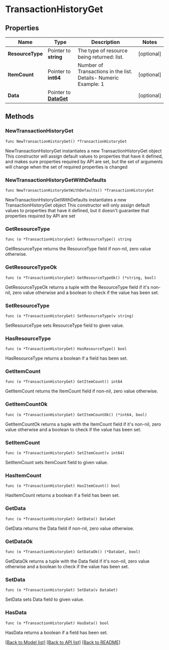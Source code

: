 # TransactionHistoryGet

## Properties

Name | Type | Description | Notes
------------ | ------------- | ------------- | -------------
**ResourceType** | Pointer to **string** | The type of resource being returned: list. | [optional] 
**ItemCount** | Pointer to **int64** | Number of Transactions in the list. Details- Numeric Example: 1 | [optional] 
**Data** | Pointer to [**DataGet**](DataGet.md) |  | [optional] 

## Methods

### NewTransactionHistoryGet

`func NewTransactionHistoryGet() *TransactionHistoryGet`

NewTransactionHistoryGet instantiates a new TransactionHistoryGet object
This constructor will assign default values to properties that have it defined,
and makes sure properties required by API are set, but the set of arguments
will change when the set of required properties is changed

### NewTransactionHistoryGetWithDefaults

`func NewTransactionHistoryGetWithDefaults() *TransactionHistoryGet`

NewTransactionHistoryGetWithDefaults instantiates a new TransactionHistoryGet object
This constructor will only assign default values to properties that have it defined,
but it doesn't guarantee that properties required by API are set

### GetResourceType

`func (o *TransactionHistoryGet) GetResourceType() string`

GetResourceType returns the ResourceType field if non-nil, zero value otherwise.

### GetResourceTypeOk

`func (o *TransactionHistoryGet) GetResourceTypeOk() (*string, bool)`

GetResourceTypeOk returns a tuple with the ResourceType field if it's non-nil, zero value otherwise
and a boolean to check if the value has been set.

### SetResourceType

`func (o *TransactionHistoryGet) SetResourceType(v string)`

SetResourceType sets ResourceType field to given value.

### HasResourceType

`func (o *TransactionHistoryGet) HasResourceType() bool`

HasResourceType returns a boolean if a field has been set.

### GetItemCount

`func (o *TransactionHistoryGet) GetItemCount() int64`

GetItemCount returns the ItemCount field if non-nil, zero value otherwise.

### GetItemCountOk

`func (o *TransactionHistoryGet) GetItemCountOk() (*int64, bool)`

GetItemCountOk returns a tuple with the ItemCount field if it's non-nil, zero value otherwise
and a boolean to check if the value has been set.

### SetItemCount

`func (o *TransactionHistoryGet) SetItemCount(v int64)`

SetItemCount sets ItemCount field to given value.

### HasItemCount

`func (o *TransactionHistoryGet) HasItemCount() bool`

HasItemCount returns a boolean if a field has been set.

### GetData

`func (o *TransactionHistoryGet) GetData() DataGet`

GetData returns the Data field if non-nil, zero value otherwise.

### GetDataOk

`func (o *TransactionHistoryGet) GetDataOk() (*DataGet, bool)`

GetDataOk returns a tuple with the Data field if it's non-nil, zero value otherwise
and a boolean to check if the value has been set.

### SetData

`func (o *TransactionHistoryGet) SetData(v DataGet)`

SetData sets Data field to given value.

### HasData

`func (o *TransactionHistoryGet) HasData() bool`

HasData returns a boolean if a field has been set.


[[Back to Model list]](../README.md#documentation-for-models) [[Back to API list]](../README.md#documentation-for-api-endpoints) [[Back to README]](../README.md)


